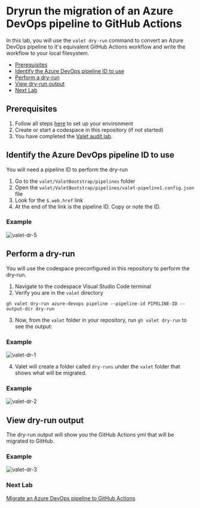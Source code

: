 # Dryrun the migration of an Azure DevOps pipeline to GitHub Actions

In this lab, you will use the `valet dry-run` command to convert an Azure DevOps pipeline to it's equivalent GitHub Actions workflow and write the workflow to your local filesystem.

- [Prerequisites](#prerequisites)
- [Identify the Azure DevOps pipeline ID to use](#identify-the-azure-devops-pipeline-id-to-use)
- [Perform a dry-run](#perform-a-dry-run)
- [View dry-run output](#view-dry-run-output)
- [Next Lab](#next-lab)

## Prerequisites

1. Follow all steps [here](../azure_devops#readme) to set up your environment
2. Create or start a codespace in this repository (if not started)
3. You have completed the [Valet audit lab](valet-audit-lab.md).

## Identify the Azure DevOps pipeline ID to use

You will need a pipeline ID to perform the dry-run

1. Go to the `valet/ValetBootstrap/pipelines` folder
2. Open the `valet/ValetBootstrap/pipelines/valet-pipeline1.config.json` file
3. Look for the `$.web.href` link
4. At the end of the link is the pipeline ID. Copy or note the ID.

### Example

![valet-dr-5](https://user-images.githubusercontent.com/26442605/169616920-7c407adc-0c4e-4104-9046-d1d2ecdd6edf.png)

## Perform a dry-run

You will use the codespace preconfigured in this repository to perform the dry-run.

1. Navigate to the codespace Visual Studio Code terminal
2. Verify you are in the `valet` directory
  
```
gh valet dry-run azure-devops pipeline --pipeline-id PIPELINE-ID --output-dir dry-run
```

3. Now, from the `valet` folder in your repository, run `gh valet dry-run` to see the output:

### Example

![valet-dr-1](https://user-images.githubusercontent.com/26442605/169616149-46c2d743-47fe-4061-a48a-7f21442624cb.png)

4. Valet will create a folder called `dry-runs` under the `valet` folder that shows what will be migrated.  

### Example

![valet-dr-2](https://user-images.githubusercontent.com/26442605/169616265-176a19fd-3071-44fc-bff7-866a172afc57.png)

## View dry-run output

The dry-run output will show you the GitHub Actions yml that will be migrated to GitHub.

### Example

![valet-dr-3](https://user-images.githubusercontent.com/26442605/169616486-fd5512fa-0761-45fe-a252-5b2ef0926a04.png)

### Next Lab

[Migrate an Azure DevOps pipeline to GitHub Actions](valet-migrate-lab.md)
